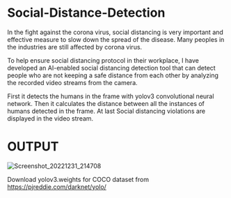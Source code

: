 # Social-Distance-Detection


In the fight against the corona virus, social distancing is very important and effective measure to slow down the spread of the disease. Many peoples in the industries are still affected by corona virus.

To help ensure social distancing protocol in their workplace, I have developed an AI-enabled social distancing detection tool that can detect people who are not keeping a safe distance from each other by analyzing the recorded video streams from the camera.


First it detects the humans in the frame with yolov3 convolutional neural network.
Then it calculates the distance between all the instances of humans detected in the frame.
At last Social distancing violations are displayed in the video stream.

# OUTPUT
![Screenshot_20221231_214708](https://user-images.githubusercontent.com/113231945/210149475-3726c311-002d-40d8-ad48-3a93e5c9723e.png)


Download yolov3.weights for COCO dataset from https://pjreddie.com/darknet/yolo/
